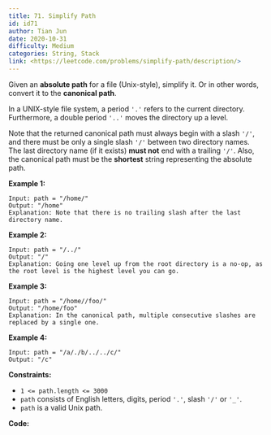 ```yaml
---
title: 71. Simplify Path
id: id71
author: Tian Jun
date: 2020-10-31
difficulty: Medium
categories: String, Stack
link: <https://leetcode.com/problems/simplify-path/description/>
---
```


Given an **absolute path** for a file (Unix-style), simplify it. Or in other
words, convert it to the **canonical path**.

In a UNIX-style file system, a period `'.'` refers to the current directory.
Furthermore, a double period `'..'` moves the directory up a level.

Note that the returned canonical path must always begin with a slash `'/'`,
and there must be only a single slash `'/'` between two directory names. The
last directory name (if it exists) **must not**  end with a trailing `'/'`.
Also, the canonical path must be the **shortest** string representing the
absolute path.



**Example 1:**
            
	Input: path = "/home/"    
	Output: "/home"    
	Explanation: Note that there is no trailing slash after the last directory name.    

**Example 2:**
            
	Input: path = "/../"    
	Output: "/"    
	Explanation: Going one level up from the root directory is a no-op, as the root level is the highest level you can go.    

**Example 3:**
            
	Input: path = "/home//foo/"    
	Output: "/home/foo"    
	Explanation: In the canonical path, multiple consecutive slashes are replaced by a single one.    

**Example 4:**
            
	Input: path = "/a/./b/../../c/"    
	Output: "/c"    



**Constraints:**

  * `1 <= path.length <= 3000`
  * `path` consists of English letters, digits, period `'.'`, slash `'/'` or `'_'`.
  * `path` is a valid Unix path.


**Code:**
